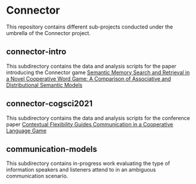 # Connector

This repository contains different sub-projects conducted under the umbrella of the Connector project.

## connector-intro

This subdirectory contains the data and analysis scripts for the paper introducing the Connector game [Semantic Memory Search and Retrieval in a Novel Cooperative Word Game: A Comparison of Associative and Distributional Semantic Models](https://onlinelibrary.wiley.com/doi/epdf/10.1111/cogs.13053)

## connector-cogsci2021

This subdirectory contains the data and analysis scripts for the conference paper [Contextual Flexibility Guides Communication in a Cooperative Language Game](https://escholarship.org/uc/item/92m138t3)

## communication-models

This subdirectory contains in-progress work evaluating the type of information speakers and listeners attend to in an ambiguous communication scenario.
